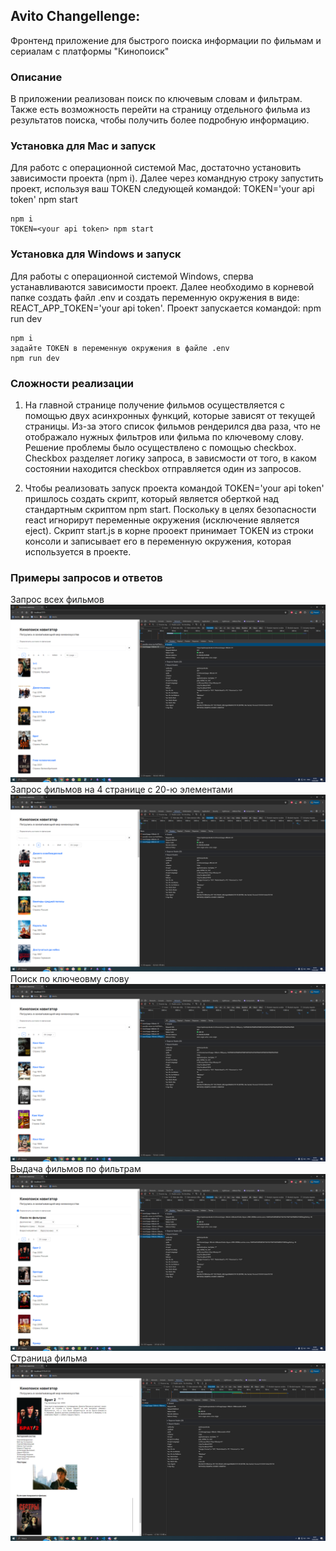## Avito Changellenge:

Фронтенд приложение для быстрого поиска информации по фильмам и сериалам с платформы "Кинопоиск"

### Описание

В приложении реализован поиск по ключевым словам и фильтрам. Также есть возможность перейти на страницу отдельного фильма 
из результатов поиска, чтобы получить более подробную информацию.

### Установка для Mac и запуск
Для работс с операционной системой Mac, достаточно установить зависимости проекта (npm i). 
Далее через командную строку запустить проект, используя ваш TOKEN следующей командой: TOKEN='your api token' npm start
```
npm i
TOKEN=<your api token> npm start
```

### Установка для Windows и запуск
Для работы с операционной системой Windows, сперва устанавливаются зависимости проект. 
Далее необходимо в корневой папке создать файл .env и создать переменную окружения в виде: 
REACT_APP_TOKEN='your api token'. 
Проект запускается командой: npm run dev
```
npm i
задайте TOKEN в переменную окружения в файле .env
npm run dev
```

### Сложности реализации
1) На главной странице получение фильмов осуществляется с помощью двух асинхронных функций, которые зависят от текущей страницы.
Из-за этого список фильмов рендерился два раза, что не отображало нужных фильтров или фильма по ключевому слову.
Решение проблемы было осуществлено с помощью checkbox. Checkbox разделяет логику запроса, в зависмости от того,
в каком состоянии находится checkbox отправляется один из запросов.

2) Чтобы реализовать запуск проекта командой TOKEN='your api token' пришлось создать скрипт, который является оберткой
над стандартным скриптом npm start. Поскольку в целях безопасности react игнорирут переменные окружения (исключение является eject).
Скрипт start.js в корне прооект принимает TOKEN из строки консоли и записывает его в переменную окружения, которая используется в проекте.

### Примеры запросов и ответов
Запрос всех фильмов
![Screenshot1](https://github.com/BossDDoS/kinopoisk-navigator/blob/main/1.png)
Запрос фильмов на 4 странице с 20-ю элементами
![Screenshot1](https://github.com/BossDDoS/kinopoisk-navigator/blob/main/2.png)
Поиск по ключеовму слову
![Screenshot1](https://github.com/BossDDoS/kinopoisk-navigator/blob/main/3.png)
Выдача фильмов по фильтрам
![Screenshot1](https://github.com/BossDDoS/kinopoisk-navigator/blob/main/4.png)
Страница фильма
![Screenshot1](https://github.com/BossDDoS/kinopoisk-navigator/blob/main/5.png)
